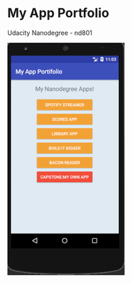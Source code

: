 # My App Portfolio
Udacity Nanodegree - nd801

![Alt text](https://github.com/rcbull/My-App-Portfolio/blob/master/MyAppPortifolio.png?raw=true "Project print screen")
